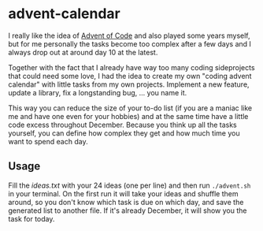 # advent-calendar

I really like the idea of [Advent of Code](https://adventofcode.com/) and also
played some years myself, but for me personally the tasks become too complex
after a few days and I always drop out at around day 10 at the latest.

Together with the fact that I already have way too many coding sideprojects that
could need some love, I had the idea to create my own "coding advent calendar"
with little tasks from my own projects. Implement a new feature, update a
library, fix a longstanding bug, ... you name it.

This way you can reduce the size of your to-do list (if you are a maniac like me
and have one even for your hobbies) and at the same time have a little code excess
throughout December. Because you think up all the tasks yourself, you can
define how complex they get and how much time you want to spend each day.

## Usage
Fill the *ideas.txt* with your 24 ideas (one per line) and then run
`./advent.sh` in your terminal. On the first run it will take your ideas and
shuffle them around, so you don't know which task is due on which day, and
save the generated list to another file.
If it's already December, it will show you the task for today.
